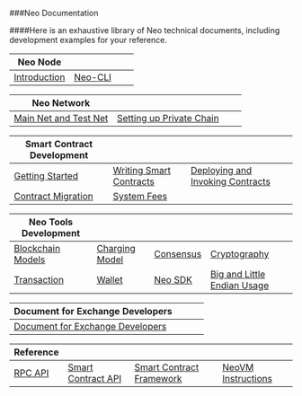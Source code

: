 ###Neo Documentation

####Here is an exhaustive library of Neo technical documents, including development examples for your reference.

| Neo Node | | | |
| ------------------------------------ | ------------------------------ | ---------------------------- | ---------------------------------------------- |
| [Introduction](node/introduction.md) | [Neo-CLI](node/cli/setup.md) |      |  |

| Neo Network | | | |
| ------------------------------------------- | ---------------------------------------------------------- | ---------------------------------------------- | ---- |
| [Main Net and Test Net](network/testnet.md) | [Setting up Private Chain ](network/private-chain/solo.md) |  |      |

| Smart Contract Development | | | |
| ---------------------------------------------------- | ------------------------------------------------------------ | --------------------------------------------- | ------------------------------------------------------- |
| [Getting Started](sc/gettingstarted/introduction.md) | [Writing Smart Contracts](sc/write/basics.md) | [Deploying and Invoking Contracts](sc/deploy/deploy.md) |  |
| [Contract Migration](sc/migrate.md) | [System Fees](sc/fees.md)                     |                      |              |

| Neo Tools Development | | | |
| ------------------------------------------------------------ | ------------------------------------------------------------ | ------------------------------------------------------- | ---------------------------------------------- |
| [Blockchain Models](tooldev/concept/blockchain/block.md)     | [Charging Model](tooldev/concept/charging_model.md)          | [Consensus](tooldev/consensus/consensus_algorithm.md) | [Cryptography](tooldev/concept/cryptography/encode_algorithm.md) |
| [Transaction](tooldev/transaction/transaction.md)        | [Wallet](tooldev/wallets.md)                             | [Neo SDK](tooldev/sdk/introduction.md) | [Big and Little Endian Usage](tooldev/concept/endian.md) |

| Document for Exchange Developers | | | |
| ----------------------------------------------- | ---- | ---- | ---- |
| [Document for Exchange Developers](exchange/general.md) |      |      |      |

| Reference  | | | |
| ---------------------------------------------- | -------------------------------------------- | ------------------------------------------------- | ----------------------------------------------------------- |
| [RPC API](reference/rpc/latest-version/api.md) | [Smart Contract API](reference/scapi/api.md) | [Smart Contract Framework](reference/scapi/fw.md) | [NeoVM Instructions](reference/Neo_vm.md) |

<link href="index.css" rel="stylesheet" />